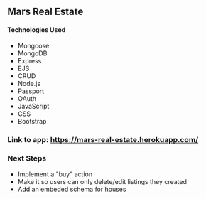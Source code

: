 ## Mars Real Estate 

#### Technologies Used
- Mongoose 
- MongoDB 
- Express
- EJS
- CRUD
- Node.js
- Passport
- OAuth
- JavaScript
- CSS
- Bootstrap  

### Link to app: https://mars-real-estate.herokuapp.com/ 

### Next Steps
- Implement a "buy" action 
- Make it so users can only delete/edit listings they created
- Add an embeded schema for houses 
